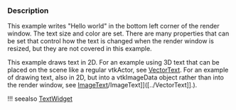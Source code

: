 ### Description

This example writes "Hello world" in the bottom left corner of the render window. The text size and color are set. There are many properties that can be set that control how the text is changed when the render window is resized, but they are not covered in this example.

This example draws text in 2D. For an example using 3D text that can be placed on the scene like a regular vtkActor, see [VectorText](/Cxx/Visualization/VectorText). For an example of drawing text, also in 2D, but into a vtkImageData object rather than into the render window, see [ImageText](/Cxx/Images/ImageText)/ImageText]]([../VectorText]].).

!!! seealso
    [TextWidget](/Cxx/Widgets/TextWidget)
